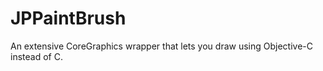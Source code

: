 JPPaintBrush
============

An extensive CoreGraphics wrapper that lets you draw using Objective-C instead of C.
